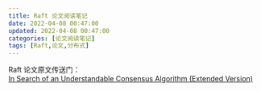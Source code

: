 ```yaml
---
title: Raft 论文阅读笔记
date: 2022-04-08 00:47:00
updated: 2022-04-08 00:47:00
categories: [论文阅读笔记]
tags: [Raft,论文,分布式]
---
```




Raft 论文原文传送门：  
[In Search of an Understandable Consensus Algorithm (Extended Version)](http://nil.csail.mit.edu/6.824/2017/papers/raft-extended.pdf)

